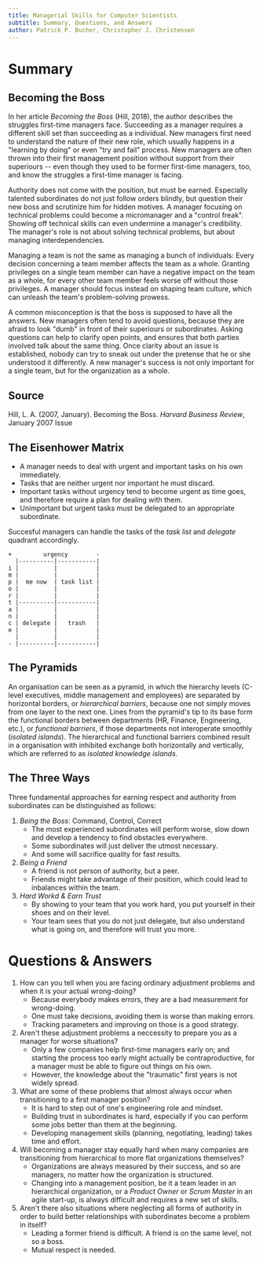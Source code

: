 ```yaml
---
title: Managerial Skills for Computer Scientists
subtitle: Summary, Questions, and Answers
author: Patrick P. Bucher, Christopher J. Christensen
---
```


# Summary

## Becoming the Boss

In her article _Becoming the Boss_ (Hill, 2018), the author describes the
struggles first-time managers face. Succeeding as a manager requires a
different skill set than succeeding as a individual. New managers first need to
understand the nature of their new role, which usually happens in a "learning
by doing" or even "try and fail" process. New managers are often thrown into
their first management position without support from their superiours -- even
though they used to be former first-time managers, too, and know the struggles
a first-time manager is facing.

Authority does not come with the position, but must be earned. Especially
talented subordinates do not just follow orders blindly, but question their new
boss and scrutinize him for hidden motives. A manager focusing on technical
problems could become a micromanager and a "control freak". Showing off
technical skills can even undermine a manager's credibility. The manager's role
is not about solving technical problems, but about managing interdependencies.

Managing a team is not the same as managing a bunch of individuals: Every
decision concerning a team member affects the team as a whole. Granting
privileges on a single team member can have a negative impact on the team as a
whole, for every other team member feels worse off without those privileges. A
manager should focus instead on shaping team culture, which can unleash the
team's problem-solving prowess.

A common misconception is that the boss is supposed to have all the answers.
New managers often tend to avoid questions, because they are afraid to look
"dumb" in front of their superiours or subordinates. Asking questions can help
to clarify open points, and ensures that both parties involved talk about the
same thing. Once clarity about an issue is established, nobody can try to sneak
out under the pretense that he or she understood it differently.  A new
manager's success is not only important for a single team, but for the
organization as a whole.

## Source

Hill, L. A. (2007, January). Becoming the Boss. _Harvard Business Review_,
January 2007 Issue

## The Eisenhower Matrix

- A manager needs to deal with urgent and important tasks on his own immediately.
- Tasks that are neither urgent nor important he must discard.
- Important tasks without urgency tend to become urgent as time goes, and
  therefore require a plan for dealing with them.
- Unimportant but urgent tasks must be delegated to an appropriate subordinate.

Succesful managers can handle the tasks of the _task list_ and _delegate_
quadrant accordingly.

    +         urgency        -
      |----------|-----------|
    i |          |           |
    m |          |           |
    p |  me now  | task list |
    o |          |           |
    r |          |           |
    t |----------|-----------|
    a |          |           |
    n |          |           |
    c | delegate |   trash   |
    e |          |           |
      |          |           |
    - |----------|-----------|

## The Pyramids

An organisation can be seen as a pyramid, in which the hierarchy levels (C-level
executives, middle management and employees) are separated by horizontal
borders, or _hierarchical barriers_, because one not simply moves from one
layer to the next one. Lines from the pyramid's tip to its base form the
functional borders between departments (HR, Finance, Engineering, etc.), or
_functional barriers_, if those departments not interoperate smoothly
(_isolated islands_). The hierarchical and functional barriers combined result
in a organisation with inhibited exchange both horizontally and vertically,
which are referred to as _isolated knowledge islands_.

## The Three Ways

Three fundamental approaches for earning respect and authority from
subordinates can be distinguished as follows:

1. _Being the Boss_: Command, Control, Correct
    - The most experienced subordinates will perform worse, slow down and
      develop a tendency to find obstacles everywhere.
    - Some subordinates will just deliver the utmost necessary.
    - And some will sacrifice quality for fast results.
2. _Being a Friend_
    - A friend is not person of authority, but a peer.
    - Friends might take advantage of their position, which could lead to
      inbalances within the team.
3. _Hard Workd & Earn Trust_
    - By showing to your team that you work hard, you put yourself in their
      shoes and on their level.
    - Your team sees that you do not just delegate, but also understand what is
      going on, and therefore will trust you more.

# Questions & Answers

1. How can you tell when you are facing ordinary adjustment problems and when
   it is your actual wrong-doing?
    - Because everybody makes errors, they are a bad measurement for wrong-doing.
    - One must take decisions, avoiding them is worse than making errors.
    - Tracking parameters and improving on those is a good strategy.
2. Aren't these adjustment problems a neccessity to prepare you as a manager
   for worse situations?
    - Only a few companies help first-time managers early on; and starting the
      process too early might actually be contraproductive, for a manager must
      be able to figure out things on his own.
    - However, the knowledge about the "traumatic" first years is not widely
      spread.
3. What are some of these problems that almost always occur when transitioning
   to a first manager position?
    - It is hard to step out of one's engineering role and mindset.
    - Building trust in subordinates is hard, especially if you can perform
      some jobs better than them at the beginning.
    - Developing management skills (planning, negotiating, leading) takes time
      and effort.
4. Will becoming a manager stay equally hard when many companies are
   transitioning from hierarchical to more flat organizations themselves?
    - Organizations are always measured by their success, and so are managers,
      no matter how the organization is structured.
    - Changing into a management position, be it a team leader in an
      hierarchical organization, or a _Product Owner_ or _Scrum Master_ in an
      agile start-up, is always difficult and requires a new set of skills.
5. Aren't there also situations where neglecting all forms of authority in
   order to build better relationships with subordinates become a problem in
   itself?
    - Leading a former friend is difficult. A friend is on the same level, not so a boss.
    - Mutual respect is needed.
